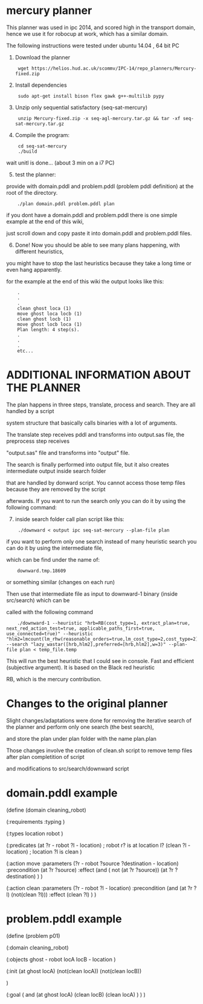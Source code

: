mercury planner
===============

This planner was used in ipc 2014, and scored high in the transport domain, hence we use it
for robocup at work, which has a similar domain.

The following instructions were tested under ubuntu 14.04 , 64 bit PC

1. Download the planner

        wget https://helios.hud.ac.uk/scommv/IPC-14/repo_planners/Mercury-fixed.zip

2. Install dependencies

        sudo apt-get install bison flex gawk g++-multilib pypy
        
3. Unzip only sequential satisfactory (seq-sat-mercury)

        unzip Mercury-fixed.zip -x seq-agl-mercury.tar.gz && tar -xf seq-sat-mercury.tar.gz

4. Compile the program:

        cd seq-sat-mercury
        ./build

wait unitl is done... (about 3 min on a i7 PC)

5. test the planner:

provide with domain.pddl and problem.pddl (problem pddl definition) at the root of the directory.

        ./plan domain.pddl problem.pddl plan

if you dont have a domain.pddl and problem.pddl there is one simple example at the end of this wiki, 

just scroll down and copy paste it into domain.pddl and problem.pddl files.
        
6. Done! Now you should be able to see many plans happening, with different heuristics,

you might have to stop the last heuristics because they take a long time or even hang apparently.

for the example at the end of this wiki the output looks like this:

        .
        .
        .
        clean ghost loca (1)
        move ghost loca locb (1)
        clean ghost locb (1)
        move ghost locb loca (1)
        Plan length: 4 step(s).
        .
        .
        .
        etc...


ADDITIONAL INFORMATION ABOUT THE PLANNER
========================================

The plan happens in three steps, translate, process and search. They are all handled by a script 

system structure that basically calls binaries with a lot of arguments.

The translate step receives pddl and transforms into output.sas file, the preprocess step receives

"output.sas" file and transforms into "output" file.


The search is finally performed into output file, but it also creates intermediate output inside search folder

that are handled by donward script. You cannot access those temp files because they are removed by the script

afterwards. If you want to run the search only you can do it by using the following command:

7. inside search folder call plan script like this:

        ./downward < output ipc seq-sat-mercury --plan-file plan

if you want to perform only one search instead of many heuristic search you can do it by using the intermediate file, 

which can be find under the name of:

        downward.tmp.18609
        
or something similar (changes on each run) 

Then use that intermediate file as input to downward-1 binary (inside src/search) which can be

called with the following command

        ./downward-1 --heuristic "hrb=RB(cost_type=1, extract_plan=true, next_red_action_test=true, applicable_paths_first=true, use_connected=true)" --heuristic "hlm2=lmcount(lm_rhw(reasonable_orders=true,lm_cost_type=2,cost_type=2))" --search "lazy_wastar([hrb,hlm2],preferred=[hrb,hlm2],w=3)" --plan-file plan < temp_file.temp

This will run the best heuristic that I could see in console. Fast and efficient (subjective argument). It is based on the Black red heuristic

RB, which is the mercury contribution.


Changes to the original planner
===============================

Slight changes/adaptations were done for removing the iterative search of the planner and perform only one search (the best search),

and store the plan under plan folder with the name plan.plan

Those changes involve the creation of clean.sh script to remove temp files after plan completition of script

and modifications to src/search/downward script

domain.pddl example
===================

(define (domain cleaning_robot)

  (:requirements
    :typing
  )

  (:types
    location
    robot
  )

  (:predicates
    (at ?r - robot ?l - location)       ; robot r? is at location l?
    (clean ?l - location)                       ; location ?l is clean
  ) 

  (:action move
    :parameters (?r - robot ?source ?destination - location)
    :precondition (at ?r ?source)
    :effect (and    ( not (at ?r ?source))
                                (at ?r ?destination)
                )
  )

  (:action clean
    :parameters (?r - robot ?l - location)
    :precondition (and (at ?r ?l) (not(clean ?l)))
    :effect (clean ?l)
  )
)

problem.pddl example
====================

(define (problem p01)
        
  (:domain cleaning_robot)

  (:objects 
        ghost - robot
        locA locB - location
  )

  (:init 
        (at ghost locA)
        (not(clean locA))
        (not(clean locB))
        
  ) 

  (:goal
        (  and  (at ghost locA)
                (clean locB)
                (clean locA)
        )
  )
)
